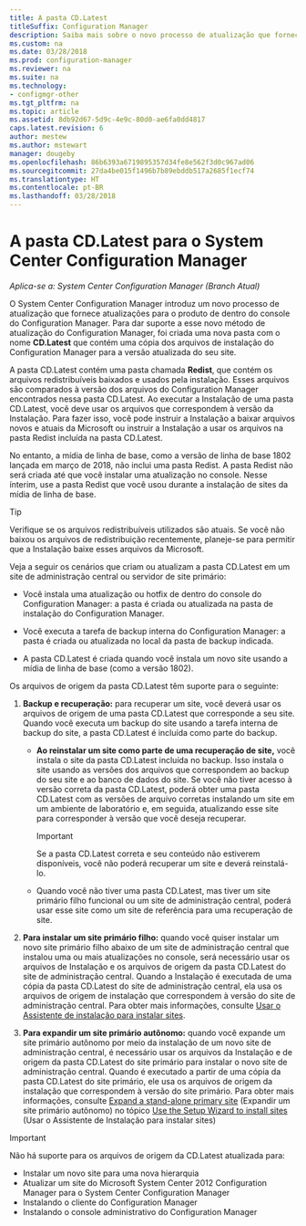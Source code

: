 ```yaml
---
title: A pasta CD.Latest
titleSuffix: Configuration Manager
description: Saiba mais sobre o novo processo de atualização que fornece atualizações para o produto de dentro do console do Configuration Manager.
ms.custom: na
ms.date: 03/28/2018
ms.prod: configuration-manager
ms.reviewer: na
ms.suite: na
ms.technology:
- configmgr-other
ms.tgt_pltfrm: na
ms.topic: article
ms.assetid: 8db92d67-5d9c-4e9c-80d0-ae6fa0dd4817
caps.latest.revision: 6
author: mestew
ms.author: mstewart
manager: dougeby
ms.openlocfilehash: 86b6393a6719895357d34fe8e562f3d0c967ad06
ms.sourcegitcommit: 27da4be015f1496b7b89ebddb517a2685f1ecf74
ms.translationtype: HT
ms.contentlocale: pt-BR
ms.lasthandoff: 03/28/2018
---
```

# <a name="the-cdlatest-folder-for-system-center-configuration-manager"></a>A pasta CD.Latest para o System Center Configuration Manager

*Aplica-se a: System Center Configuration Manager (Branch Atual)*

O System Center Configuration Manager introduz um novo processo de atualização que fornece atualizações para o produto de dentro do console do Configuration Manager. Para dar suporte a esse novo método de atualização do Configuration Manager, foi criada uma nova pasta com o nome **CD.Latest** que contém uma cópia dos arquivos de instalação do Configuration Manager para a versão atualizada do seu site.  

A pasta CD.Latest contém uma pasta chamada **Redist**, que contém os arquivos redistribuíveis baixados e usados pela instalação. Esses arquivos são comparados à versão dos arquivos do Configuration Manager encontrados nessa pasta CD.Latest. Ao executar a Instalação de uma pasta CD.Latest, você deve usar os arquivos que correspondem à versão da Instalação. Para fazer isso, você pode instruir a Instalação a baixar arquivos novos e atuais da Microsoft ou instruir a Instalação a usar os arquivos na pasta Redist incluída na pasta CD.Latest.

No entanto, a mídia de linha de base, como a versão de linha de base 1802 lançada em março de 2018, não inclui uma pasta Redist. A pasta Redist não será criada até que você instalar uma atualização no console. Nesse ínterim, use a pasta Redist que você usou durante a instalação de sites da mídia de linha de base.  

> [!TIP]
> Verifique se os arquivos redistribuíveis utilizados são atuais. Se você não baixou os arquivos de redistribuição recentemente, planeje-se para permitir que a Instalação baixe esses arquivos da Microsoft.   

 Veja a seguir os cenários que criam ou atualizam a pasta CD.Latest em um site de administração central ou servidor de site primário:  

-   Você instala uma atualização ou hotfix de dentro do console do Configuration Manager: a pasta é criada ou atualizada na pasta de instalação do Configuration Manager.  

-   Você executa a tarefa de backup interna do Configuration Manager: a pasta é criada ou atualizada no local da pasta de backup indicada.  

-  A pasta CD.Latest é criada quando você instala um novo site usando a mídia de linha de base (como a versão 1802).

Os arquivos de origem da pasta CD.Latest têm suporte para o seguinte:  

1.  **Backup e recuperação:** para recuperar um site, você deverá usar os arquivos de origem de uma pasta CD.Latest que corresponde a seu site. Quando você executa um backup do site usando a tarefa interna de backup do site, a pasta CD.Latest é incluída como parte do backup.

    -   **Ao reinstalar um site como parte de uma recuperação de site,** você instala o site da pasta CD.Latest incluída no backup. Isso instala o site usando as versões dos arquivos que correspondem ao backup do seu site e ao banco de dados do site.  Se você não tiver acesso à versão correta da pasta CD.Latest, poderá obter uma pasta CD.Latest com as versões de arquivo corretas instalando um site em um ambiente de laboratório e, em seguida, atualizando esse site para corresponder à versão que você deseja recuperar.

        > [!IMPORTANT]  
        >  Se a pasta CD.Latest correta e seu conteúdo não estiverem disponíveis, você não poderá recuperar um site e deverá reinstalá-lo.  

    -   Quando você não tiver uma pasta CD.Latest, mas tiver um site primário filho funcional ou um site de administração central, poderá usar esse site como um site de referência para uma recuperação de site.  

2.  **Para instalar um site primário filho:** quando você quiser instalar um novo site primário filho abaixo de um site de administração central que instalou uma ou mais atualizações no console, será necessário usar os arquivos de Instalação e os arquivos de origem da pasta CD.Latest do site de administração central. Quando a Instalação é executada de uma cópia da pasta CD.Latest do site de administração central, ela usa os arquivos de origem de instalação que correspondem à versão do site de administração central. Para obter mais informações, consulte [Usar o Assistente de instalação para instalar sites](../../../core/servers/deploy/install/use-the-setup-wizard-to-install-sites.md).  

3.  **Para expandir um site primário autônomo:** quando você expande um site primário autônomo por meio da instalação de um novo site de administração central, é necessário usar os arquivos da Instalação e de origem da pasta CD.Latest do site primário para instalar o novo site de administração central. Quando é executado a partir de uma cópia da pasta CD.Latest do site primário, ele usa os arquivos de origem da instalação que correspondem à versão do site primário. Para obter mais informações, consulte [Expand a stand-alone primary site](../../../core/servers/deploy/install/use-the-setup-wizard-to-install-sites.md#bkmk_expand) (Expandir um site primário autônomo) no tópico [Use the Setup Wizard to install sites](../../../core/servers/deploy/install/use-the-setup-wizard-to-install-sites.md) (Usar o Assistente de Instalação para instalar sites)

> [!IMPORTANT]  
>  Não há suporte para os arquivos de origem da CD.Latest atualizada para:  
>   
>  -   Instalar um novo site para uma nova hierarquia  
>  -   Atualizar um site do Microsoft System Center 2012 Configuration Manager para o System Center Configuration Manager
>  -   Instalando o cliente do Configuration Manager
>  -   Instalando o console administrativo do Configuration Manager

